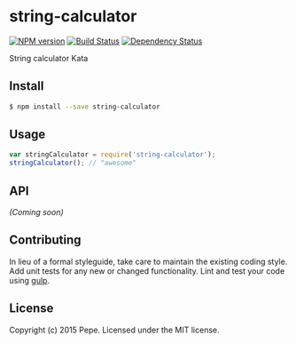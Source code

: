 # string-calculator 
[![NPM version][npm-image]][npm-url] [![Build Status][travis-image]][travis-url] [![Dependency Status][daviddm-url]][daviddm-image]

String calculator Kata


## Install

```bash
$ npm install --save string-calculator
```


## Usage

```javascript
var stringCalculator = require('string-calculator');
stringCalculator(); // "awesome"
```

## API

_(Coming soon)_


## Contributing

In lieu of a formal styleguide, take care to maintain the existing coding style. Add unit tests for any new or changed functionality. Lint and test your code using [gulp](http://gulpjs.com/).


## License

Copyright (c) 2015 Pepe. Licensed under the MIT license.



[npm-url]: https://npmjs.org/package/string-calculator
[npm-image]: https://badge.fury.io/js/string-calculator.svg
[travis-url]: https://travis-ci.org/pepegar/string-calculator
[travis-image]: https://travis-ci.org/pepegar/string-calculator.svg?branch=master
[daviddm-url]: https://david-dm.org/pepegar/string-calculator.svg?theme=shields.io
[daviddm-image]: https://david-dm.org/pepegar/string-calculator
